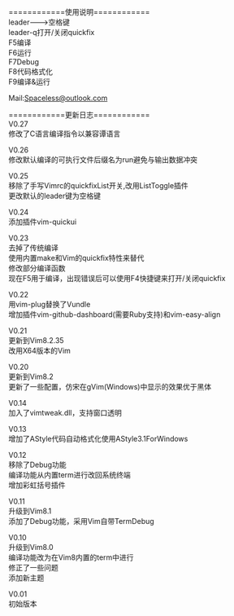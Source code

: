 ============使用说明============  
leader--->空格键  
leader-q打开/关闭quickfix  
F5编译  
F6运行  
F7Debug  
F8代码格式化  
F9编译&运行  
  
Mail:Spaceless@outlook.com  

============更新日志============  
V0.27  
修改了C语言编译指令以兼容谭语言  
  
V0.26  
修改默认编译的可执行文件后缀名为run避免与输出数据冲突  
  
V0.25  
移除了手写Vimrc的quickfixList开关,改用ListToggle插件  
更改默认的leader键为空格键  
  
V0.24  
添加插件vim-quickui  
  
V0.23  
去掉了传统编译  
使用内置make和Vim的quickfix特性来替代  
修改部分编译函数  
现在F5用于编译，出现错误后可以使用F4快捷键来打开/关闭quickfix  
  
V0.22  
用vim-plug替换了Vundle  
增加插件vim-github-dashboard(需要Ruby支持)和vim-easy-align  
  
V0.21  
更新到Vim8.2.35  
改用X64版本的Vim  
  
V0.20  
更新到Vim8.2  
更新了一些配置，仿宋在gVim(Windows)中显示的效果优于黑体  
  
V0.14  
加入了vimtweak.dll，支持窗口透明  
  
V0.13  
增加了AStyle代码自动格式化使用AStyle3.1ForWindows  
  
V0.12  
移除了Debug功能  
编译功能从内置term进行改回系统终端  
增加彩虹括号插件  
  
V0.11  
升级到Vim8.1  
添加了Debug功能，采用Vim自带TermDebug  
  
V0.10  
升级到Vim8.0  
编译功能改为在Vim8内置的term中进行  
修正了一些问题  
添加新主题  
  
V0.01  
初始版本  
